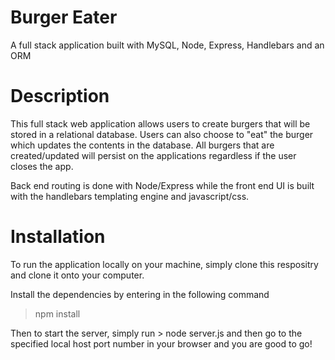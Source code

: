 # Burger Eater
A full stack application built with MySQL, Node, Express, Handlebars and an ORM

# Description
This full stack web application allows users to create burgers that will be stored in a relational database. Users can also choose to "eat" the burger which updates the contents in the database. All burgers that are created/updated will persist on the applications regardless if the user closes the app. 

Back end routing is done with Node/Express while the front end UI is built with the handlebars templating engine and javascript/css.

# Installation
To run the application locally on your machine, simply clone this respositry and clone it onto your computer. 

Install the dependencies by entering in the following command


> npm install


Then to start the server, simply run > node server.js and then go to the specified local host port number in your browser and you are good to go! 
